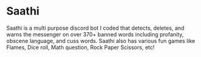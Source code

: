 # Saathi
Saathi is a multi purpose discord bot I coded that detects, deletes, and warns the messenger on over 370+ banned words including profanity, obscene language, and cuss words. Saathi also has various fun games like Flames, Dice roll, Math question, Rock Paper Scissors, etc!
